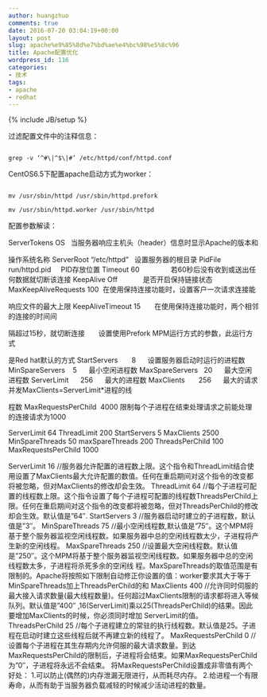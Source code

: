 ```yaml
---
author: huangzhuo
comments: true
date: 2016-07-20 03:04:19+00:00
layout: post
slug: apache%e9%85%8d%e7%bd%ae%e4%bc%98%e5%8c%96
title: Apache配置优化
wordpress_id: 116
categories:
- 技术
tags:
- apache
- redhat
---
```

{% include JB/setup %}

过滤配置文件中的注释信息：


```

grep -v ‘^#\|^$\|#’ /etc/httpd/conf/httpd.conf

```




CentOS6.5下配置apache启动方式为worker：


```

mv /usr/sbin/httpd /usr/sbin/httpd.prefork

mv /usr/sbin/httpd.worker /usr/sbin/httpd

```



配置参数解读：

ServerTokens OS   当服务器响应主机头（header）信息时显示Apache的版本和

操作系统名称
ServerRoot “/etc/httpd”   设置服务器的根目录
PidFile run/httpd.pid     PID存放位置
Timeout 60                若60秒后没有收到或送出任何数据就切断该连接
KeepAlive Off             是否开启保持链接状态
MaxKeepAliveRequests 100  在使用保持连接功能时，设置客户一次请求连接能

响应文件的最大上限
KeepAliveTimeout 15       在使用保持连接功能时，两个相邻的连接的时间间

隔超过15秒，就切断连接
<IfModule prefork.c>      设置使用Prefork MPM运行方式的参数，此运行方式

是Red hat默认的方式
StartServers       8      设置服务器启动时运行的进程数
MinSpareServers    5      最小空闲进程数
MaxSpareServers   20      最大空闲进程数
ServerLimit      256      最大的进程数
MaxClients       256      最大的请求并发MaxClients=ServerLimit*进程的线

程数
MaxRequestsPerChild  4000 限制每个子进程在结束处理请求之前能处理的连接请求为1000

<IfModule worker.c>
ServerLimit 64
ThreadLimit 200
StartServers 5
MaxClients 2500
MinSpareThreads 50
maxSpareThreads 200
ThreadsPerChild 100
MaxRequestsPerChild 1000
</IfModule>

ServerLimit 16
//服务器允许配置的进程数上限。这个指令和ThreadLimit结合使用设置了MaxClients最大允许配置的数值。任何在重启期间对这个指令的改变都将被忽略，但对MaxClients的修改却会生效。
ThreadLimit 64
//每个子进程可配置的线程数上限。这个指令设置了每个子进程可配置的线程数ThreadsPerChild上限。任何在重启期间对这个指令的改变都将被忽略，但对ThreadsPerChild的修改却会生效。默认值是”64″.
StartServers 3
//服务器启动时建立的子进程数，默认值是”3″。
MinSpareThreads 75
//最小空闲线程数,默认值是”75″。这个MPM将基于整个服务器监视空闲线程数。如果服务器中总的空闲线程数太少，子进程将产生新的空闲线程。
MaxSpareThreads 250
//设置最大空闲线程数。默认值是”250″。这个MPM将基于整个服务器监视空闲线程数。如果服务器中总的空闲线程数太多，子进程将杀死多余的空闲线 程。MaxSpareThreads的取值范围是有限制的。Apache将按照如下限制自动修正你设置的值：worker要求其大于等于 MinSpareThreads加上ThreadsPerChild的和
MaxClients 400
//允许同时伺服的最大接入请求数量(最大线程数量)。任何超过MaxClients限制的请求都将进入等候队列。默认值是”400″ ,16(ServerLimit)乘以25(ThreadsPerChild)的结果。因此要增加MaxClients的时候，你必须同时增加 ServerLimit的值。
ThreadsPerChild 25
//每个子进程建立的常驻的执行线程数。默认值是25。子进程在启动时建立这些线程后就不再建立新的线程了。
MaxRequestsPerChild 0
//设置每个子进程在其生存期内允许伺服的最大请求数量。到达MaxRequestsPerChild的限制后，子进程将会结束。如果MaxRequestsPerChild为”0″，子进程将永远不会结束。
将MaxRequestsPerChild设置成非零值有两个好处：
1.可以防止(偶然的)内存泄漏无限进行，从而耗尽内存。
2.给进程一个有限寿命，从而有助于当服务器负载减轻的时候减少活动进程的数量。


